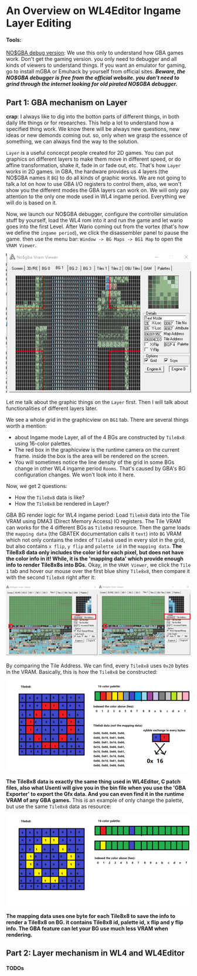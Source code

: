 # An Overview on WL4Editor Ingame Layer Editing

#### Tools:
[NO\$GBA debug version](https://problemkaputt.de/gba.htm): We use this only to understand how GBA games work. Don't get the gaming version. you only need to debugger and all kinds of viewers to understand things. If you want an emulator for gaming, go to install mGBA or Emuhack by yourself from official sites. ***Beware, the NO\$GBA debugger is free from the official website. you don't need to grind through the internet looking for old pirated NO$GBA debugger.***

  
## Part 1: GBA mechanism on Layer
  
**crap**: I always like to dig into the botton parts of different things, in both daily life things or for researches. This help a lot to understand how a specified thing work. We know there will be always new questions, new ideas or new demonds coming out. so, only when we grasp the essence of something, we can always find the way to the solution.

`Layer` is a useful concecpt people created for 2D games. You can put graphics on different layers to make them move in different speed, or do affine transformation, shake it, fade in or fade out, etc. That's how `Layer` works in 2D games. in GBA, the hardware provides us 4 layers (the NO\$GBA names it `BG`) to do all kinds of graphic works. We are not going to talk a lot on how to use GBA I/O registers to control them, also, we won't show you the different modes the GBA layers can work on. We will only pay attention to the only one mode used in WL4 ingame period. Everything we will do is based on it.

Now, we launch our NO\$GBA debugger, configure the controller simulation stuff by yourself, load the WL4 rom into it and run the game and let wario goes into the first Level. After Wario coming out from the vortex (that's how we define the `ingame period`), we click the disassembler panel to pause the game. then use the menu bar: `Window -> BG Maps -> BG1 Map` to open the `VRAM Viewer`.

![Image](tutorials/1_LayerEditing/1_1_Overview/images/VRAMViewerBG1.png)

Let me talk about the graphic things on the `Layer` first. Then I will talk about functionalities of different layers later.

We see a whole grid in the graphicview on `BG1` tab. There are several things worth a mention: 
- about Ingame mode Layer, all of the 4 BGs are constructed by `Tile8x8` using 16-color palettes.
- The red box in the graphicview is the runtime camera on the current frame. inside the box is the area will be rendered on the screen.
- You will sometimes notice the line density of the grid in some BGs change in other WL4 ingame period `Rooms`. That's caused by GBA's BG configuration changes. We won't look into it here.

Now, we get 2 questions:
- How the `Tile8x8` data is like?
- How the `Tile8x8` be rendered in Layer?

GBA BG render logic for WL4 ingame period: Load `Tile8x8` data into the Tile VRAM using DMA3 (Direct Memory Access) IO registers. The Tile VRAM can works for the 4 different BGs as `Tile8x8` resource. Then the game loads the `mapping data` (the GBATEK documentation calls it `text`) into `BG` VRAM which not only contains the index of `Tile8x8` used in every slot in the grid, but also contains `x flip`, `y flip` and `palette id` in the `mapping data`.
**The Tile8x8 data only includes the color id for each pixel, but does not have the color info in it! While, it is the 'mapping data' which provide enough info to render Tile8x8s into BGs.**
Okay, in the `VRAM Viewer`, we click the `Tile 1` tab and hover our mouse over the first blue shiny `Tile8x8`, then compare it with the second `Tile8x8` right after it:

![Image](tutorials/1_LayerEditing/1_1_Overview/images/VRAMViewerTileData.png)

By comparing the Tile Address. We can find, every `Tile8x8` uses `0x20` bytes in the VRAM. Basically, this is how the `Tile8x8` be constructed:

![Image](tutorials/1_LayerEditing/1_1_Overview/images/Tile8x8DataFormat.png)

**The Tile8x8 data is exactly the same thing used in WL4Editor, C patch files, also what Usenti will give you in the bin file when you use the 'GBA Exporter' to export the Gfx data. And you can even find it in the runtime VRAM of any GBA games.**
This is an example of only change the palette, but use the same `Tile8x8` data as resource:

![Image](tutorials/1_LayerEditing/1_1_Overview/images/Tile8x8ChangePalette.png)

**The mapping data uses one byte for each Tile8x8 to save the info to render a Tile8x8 on BG. it contains Tile8x8 id, palette id, x flip and y flip info. The GBA feature can let your BG use much less VRAM when rendering.**

  
## Part 2: Layer mechanism in WL4 and WL4Editor
#### TODOs
  